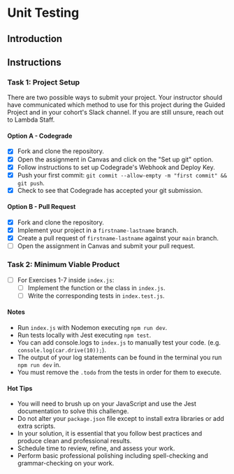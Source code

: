 # Unit Testing

## Introduction

## Instructions

### Task 1: Project Setup

There are two possible ways to submit your project. Your instructor should have communicated which method to use for this project during the Guided Project and in your cohort's Slack channel. If you are still unsure, reach out to Lambda Staff.

#### Option A - Codegrade

- [x] Fork and clone the repository.
- [x] Open the assignment in Canvas and click on the "Set up git" option.
- [x] Follow instructions to set up Codegrade's Webhook and Deploy Key.
- [x] Push your first commit: `git commit --allow-empty -m "first commit" && git push`.
- [x] Check to see that Codegrade has accepted your git submission.

#### Option B - Pull Request

- [x] Fork and clone the repository.
- [x] Implement your project in a `firstname-lastname` branch.
- [x] Create a pull request of `firstname-lastname` against your `main` branch.
- [ ] Open the assignment in Canvas and submit your pull request.

### Task 2: Minimum Viable Product

- [ ] For Exercises 1-7 inside `index.js`:
  - [ ] Implement the function or the class in `index.js`.
  - [ ] Write the corresponding tests in `index.test.js`.

#### Notes

- Run `index.js` with Nodemon executing `npm run dev`.
- Run tests locally with Jest executing `npm test`.
- You can add console.logs to `index.js` to manually test your code. (e.g. `console.log(car.drive(10));`).
- The output of your log statements can be found in the terminal you run `npm run dev` in.
- You must remove the `.todo` from the tests in order for them to execute.

#### Hot Tips

- You will need to brush up on your JavaScript and use the Jest documentation to solve this challenge.
- Do not alter your `package.json` file except to install extra libraries or add extra scripts.
- In your solution, it is essential that you follow best practices and produce clean and professional results.
- Schedule time to review, refine, and assess your work.
- Perform basic professional polishing including spell-checking and grammar-checking on your work.
